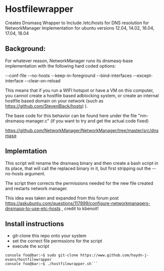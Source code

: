 

# Hostfilewrapper

Creates Dnsmasq Wrapper to Include /etc/hosts for DNS resolution for NetworkManager Implementation for ubuntu versions 12.04, 14.02, 16.04, 17.04,  18.04


## Background:

For whatever reason, NetworkManager runs its dnsmasq-base implementation with the following hard coded options:

--conf-file
--no-hosts
--keep-in-foreground
--bind-interfaces
--except-interface
--clear-on-reload

This means that if you run a WIFI hotspot or have a VM on this computer, you cannot create a hostfile based adblocking system, or create an internal hostfile based domain on your network (such as https://github.com/StevenBlack/hosts) ).

The base code for this behavior can be found here under the file "nm-dnsmasq-manager.c" (if you want to try and get the actual code fixed)

https://github.com/NetworkManager/NetworkManager/tree/master/src/dnsmasq

## Implemtation

This script will rename the dnsmasq binary and then create a bash script in its place, that will call the replaced binary in it, but first stripping out the --no-hosts argument.

The script then corrects the permissions needed for the new file created and restarts network manager.

This idea was taken and expanded from this forum post https://askubuntu.com/questions/117899/configure-networkmanagers-dnsmasq-to-use-etc-hosts , credit to kbenoit!

## Install instructions

- git-clone this repo onto your system 
- set the correct file permssions for the script 
- execute the script 

```console foo@bar:~$ sudo chmod +x hostfilewrapper.sh
console foo@bar:~$ sudo git-clone https://www.github.com/haydn-j-evans/hostfilewrapper
console foo@bar:~$ ./hostfilewrapper.sh```

 



 





